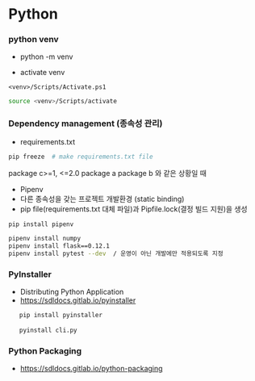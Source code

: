 # Python
### python venv
- python -m venv <venv-name>

- activate venv
```shell
<venv>/Scripts/Activate.ps1
```
```bash
source <venv>/Scripts/activate
```


### Dependency management (종속성 관리)

- requirements.txt
```bash
pip freeze  # make requirements.txt file
```

package c>=1, <=2.0
package a
package b
와 같은 상황일 때 

- Pipenv
- 다른 종속성을 갖는 프로젝트 개발환경 (static binding)
- pip file(requirements.txt 대체 파일)과 Pipfile.lock(결정 빌드 지원)을 생성


```bash
pip install pipenv
```
```bash
pipenv install numpy
pipenv install flask==0.12.1
pipenv install pytest --dev  / 운영이 아닌 개발에만 적용되도록 지정
```

### PyInstaller
- Distributing Python Application
- https://sdldocs.gitlab.io/pyinstaller
                   
```bash
   pip install pyinstaller
                   
   pyinstall cli.py
```
### Python Packaging
- https://sdldocs.gitlab.io/python-packaging
